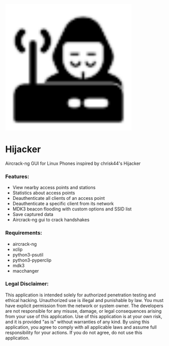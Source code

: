 <img width="400px" src="https://raw.githubusercontent.com/Shubhamvis98/hijacker/master/src/usr/share/icons/hicolor/scalable/apps/in.fossfrog.hijacker.svg">

# Hijacker
Aircrack-ng GUI for Linux Phones inspired by chrisk44's Hijacker

### Features:
- View nearby access points and stations
- Statistics about access points
- Deauthenticate all clients of an access point
- Deauthenticate a specific client from its network
- MDK3 beacon flooding with custom options and SSID list
- Save captured data
- Aircrack-ng gui to crack handshakes

### Requirements:
- aircrack-ng
- xclip
- python3-psutil
- python3-pyperclip
- mdk3
- macchanger

### Legal Disclaimer:
This application is intended solely for authorized penetration testing and ethical hacking. Unauthorized use is illegal and punishable by law. You must have explicit permission from the network or system owner. The developers are not responsible for any misuse, damage, or legal consequences arising from your use of this application. Use of this application is at your own risk, and it is provided "as is" without warranties of any kind. By using this application, you agree to comply with all applicable laws and assume full responsibility for your actions. If you do not agree, do not use this application.
